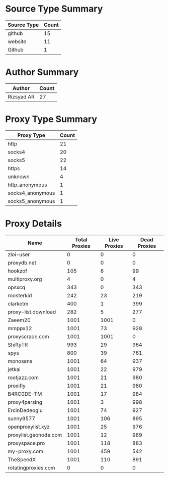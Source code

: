 # Source Type Summary

| Source Type | Count |
|-------------|-------|
| github | 15 |
| website | 11 |
| Github | 1 |


# Author Summary

| Author | Count |
|--------|-------|
| Rizsyad AR | 27 |


# Proxy Type Summary

| Proxy Type | Count |
|------------|-------|
| http | 21 |
| socks4 | 20 |
| socks5 | 22 |
| https | 14 |
| unknown | 4 |
| http_anonymous | 1 |
| socks4_anonymous | 1 |
| socks5_anonymous | 1 |


# Proxy Details

| Name | Total Proxies | Live Proxies | Dead Proxies |
|------|---------------|--------------|---------------|
| zloi-user | 0 | 0 | 0 |
| proxydb.net | 0 | 0 | 0 |
| hookzof | 105 | 6 | 99 |
| multiproxy.org | 4 | 0 | 4 |
| opsxcq | 343 | 0 | 343 |
| roosterkid | 242 | 23 | 219 |
| clarketm | 400 | 1 | 399 |
| proxy-list.download | 282 | 5 | 277 |
| Zaeem20 | 1001 | 1001 | 0 |
| mmppx12 | 1001 | 73 | 928 |
| proxyscrape.com | 1001 | 1001 | 0 |
| ShiftyTR | 993 | 29 | 964 |
| spys | 800 | 39 | 761 |
| monosans | 1001 | 64 | 937 |
| jetkai | 1001 | 22 | 979 |
| rootjazz.com | 1001 | 21 | 980 |
| proxifly | 1001 | 21 | 980 |
| B4RC0DE-TM | 1001 | 17 | 984 |
| proxy4parsing | 1001 | 3 | 998 |
| ErcinDedeoglu | 1001 | 74 | 927 |
| sunny9577 | 1001 | 106 | 895 |
| openproxylist.xyz | 1001 | 25 | 976 |
| proxylist.geonode.com | 1001 | 12 | 989 |
| proxyspace.pro | 1001 | 118 | 883 |
| my-proxy.com | 1001 | 459 | 542 |
| TheSpeedX | 1001 | 110 | 891 |
| rotatingproxies.com | 0 | 0 | 0 |
